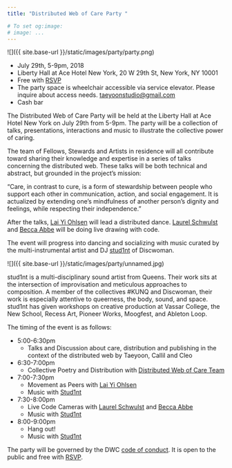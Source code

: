 ```yaml
---
title: "Distributed Web of Care Party "

# To set og:image:
# image: ...
---
```

 ![]({{ site.base-url }}/static/images/party/party.png)

 - July 29th, 5-9pm, 2018 
 - Liberty Hall at Ace Hotel New York, 20 W 29th St, New York, NY 10001
 - Free with [RSVP](https://www.eventbrite.com/e/distributed-web-of-care-party-tickets-47220143721)
 - The party space is wheelchair accessible via service elevator. Please inquire about access needs. taeyoonstudio@gmail.com
 - Cash bar

The Distributed Web of Care Party will be held at the Liberty Hall at Ace Hotel New York on July 29th from 5-9pm. The party will be a collection of talks, presentations, interactions and music to illustrate the collective power of caring. 

The team of Fellows, Stewards and Artists in residence will all contribute toward sharing their knowledge and expertise in a series of talks concerning the distributed web. These talks will be both technical and abstract, but grounded in the project’s mission:

“Care, in contrast to cure, is a form of stewardship between people who support each other in communication, action, and social engagement. It is actualized by extending one’s mindfulness of another person’s dignity and feelings, while respecting their independence.”

After the talks, [Lai Yi Ohlsen](https://www.laiyiohlsen.com/) will lead a distributed dance. [Laurel Schwulst](http://laurelschwulst.com/) and [Becca Abbe](http://cdxs.ist/) will be doing live drawing with code.

The event will progress into dancing and socializing with music curated by the multi-instrumental artist and DJ [stud1nt](http://stud1nt.nyc/) of Discwoman.

![]({{ site.base-url }}/static/images/party/unnamed.jpg)

stud1nt is a multi-disciplinary sound artist from Queens. Their work sits at the intersection of improvisation and meticulous approaches to composition. A member of the collectives #KUNQ and Discwoman, their work is especially attentive to queerness, the body, sound, and space. stud1nt has given workshops on creative production at Vassar College, the New School, Recess Art, Pioneer Works, Moogfest, and Ableton Loop.

The timing of the event is as follows:

- 5:00-6:30pm 
    - Talks and Discussion about care, distribution and publishing in the context of the distributed web by Taeyoon, Callil and Cleo
- 6:30-7:00pm
    - Collective Poetry and Distribution with [Distributed Web of Care Team](http://distributedweb.care/posts/skillshares/) 
- 7:00-7:30pm 
    - Movement as Peers with [Lai Yi Ohlsen](https://www.laiyiohlsen.com/)
    - Music with [Stud1nt](http://stud1nt.nyc/)
- 7:30-8:00pm 
    - Live Code Cameras with [Laurel Schwulst](http://laurelschwulst.com/) and [Becca Abbe](http://cdxs.ist/)
    - Music with [Stud1nt](http://stud1nt.nyc/)
- 8:00-9:00pm 
    - Hang out!
    - Music with [Stud1nt](http://stud1nt.nyc/)

The party will be governed by the DWC [code of conduct](https://dwc-tchoi8.hashbase.io/posts/coc/). It is open to the public and free with [RSVP](https://www.eventbrite.com/e/distributed-web-of-care-party-tickets-47220143721).